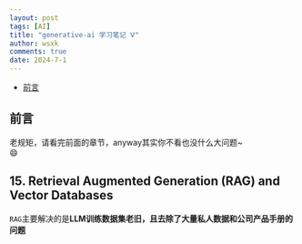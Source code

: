 ```yaml
---
layout: post
tags: [AI]
title: "generative-ai 学习笔记 Ⅴ"
author: wsxk
comments: true
date: 2024-7-1
---
```


- [前言](#前言)


## 前言<br>
老规矩，请看完前面的章节，anyway其实你不看也没什么大问题~<br>
😄<br>

## 15. Retrieval Augmented Generation (RAG) and Vector Databases<br>
`RAG`主要解决的是**LLM训练数据集老旧，且去除了大量私人数据和公司产品手册的问题**<br>

